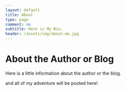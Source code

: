 ```yaml
---
layout: default
title: About
type: page
comment: no
subtitle: Here is My Bio.
header: /assets/img/about-me.jpg
---
```

# About the Author or Blog

Here is a little information about the author or the blog.

and all of my adventure will be posted here!
